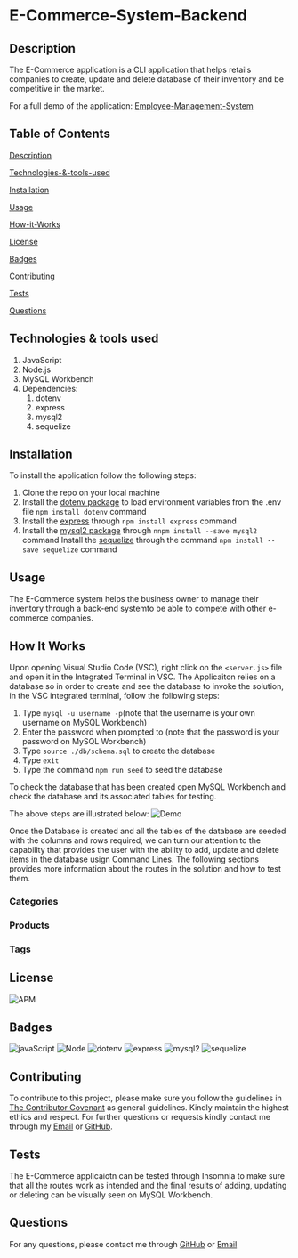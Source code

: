 # E-Commerce-System-Backend
## Description
The E-Commerce application is a CLI application that helps retails companies to create, update and delete database of their inventory and be competitive in the market. 

For a full demo of the application: [Employee-Management-System](https://drive.google.com/file/d/12OrABRF4db-PyWqbZrTnihA8RzW7JsPh/view)

## Table of Contents

[Description](#description)

[Technologies-&-tools-used](#Technologies-&-tools-used)

[Installation](#Installation)

[Usage](#usage)

[How-it-Works](#How-it-Works)

[License](#License)

[Badges](#Badges)

[Contributing](#contributing)

[Tests](#tests)

[Questions](#questions)

## Technologies & tools used
1. JavaScript
2. Node.js
3. MySQL Workbench
4. Dependencies:
    1. dotenv
    2. express
    3. mysql2
    4. sequelize 

## Installation
To install the application follow the following steps:
1. Clone the repo on your local machine
2. Install the [dotenv package](https://www.npmjs.com/package/dotenv) to load environment variables from the .env file `npm install dotenv` command
3. Install the [express](https://www.npmjs.com/package/express) through `npm install express` command
4. Install the [mysql2 package](https://www.npmjs.com/package/mysql2) through `nnpm install --save mysql2` command
Install the [sequelize](https://sequelize.org/) through the command `npm install --save sequelize` command

## Usage
The E-Commerce system helps the business owner to manage their inventory through a back-end systemto be able to compete with other e-commerce companies.

## How It Works
Upon opening Visual Studio Code (VSC), right click on the `<server.js>` file and open it in the Integrated Terminal in VSC. The Applicaiton relies on a database so in order to create and see the database to invoke the solution, in the VSC integrated terminal, follow the following steps:
1. Type `mysql -u username -p`(note that the username is your own username on MySQL Workbench)
2. Enter the password when prompted to (note that the password is your password on MySQL Workbench)
3. Type `source ./db/schema.sql` to create the database
4. Type `exit`
5. Type the command `npm run seed` to seed the database

To check the database that has been created open MySQL Workbench and check the database and its associated tables for testing.

The above steps are illustrated below:
![Demo](./assets/start.gif)

Once the Database is created and all the tables of the database are seeded with the columns and rows required, we can turn our attention to the capability that provides the user with the ability to add, update and delete items in the database usign Command Lines. The following sections provides more information about the routes in the solution and how to test them.

### Categories

### Products

### Tags

## License
![APM](https://img.shields.io/apm/l/README)

## Badges

![javaScript](https://img.shields.io/badge/JavaScript-100%25-blue)
![Node](https://img.shields.io/badge/Node.js-CLI-blue)
![dotenv](https://img.shields.io/badge/dotenv-npm%20package-blue)
![express](https://img.shields.io/badge/express-npm%20package-blue)
![mysql2](https://img.shields.io/badge/mysql2-npm%20package-blue)
![sequelize](https://img.shields.io/badge/sequelize-npm%20package-blue)

## Contributing 

To contribute to this project, please make sure you follow the guidelines in [The Contributor Covenant](https://www.contributor-covenant.org/) as general guidelines.
Kindly maintain the highest ethics and respect. For further questions or requests kindly contact me through my [Email](mailto:noha_ashraf85@hotmail.com) or [GitHub](https://github.com/NohaAshraf85).

## Tests 
The E-Commerce applicaiotn can be tested through Insomnia to make sure that all the routes work as intended and the final results of adding, updating or deleting can be visually seen on MySQL Workbench.

## Questions
For any questions, please contact me through [GitHub](https://github.com/NohaAshraf85) 
or [Email](mailto:noha_ashraf85@hotmail.com)



